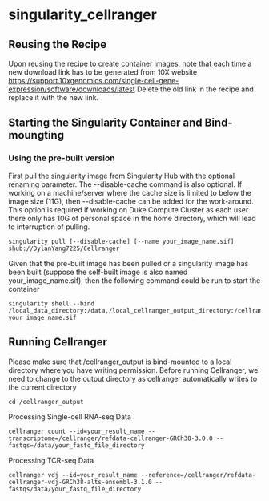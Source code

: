 # singularity_cellranger
## Reusing the Recipe

Upon reusing the recipe to create container images, note that each time a new download link has to be generated from 10X website
https://support.10xgenomics.com/single-cell-gene-expression/software/downloads/latest
Delete the old link in the recipe and replace it with the new link.

## Starting the Singularity Container and Bind-moungting 
### Using the pre-built version
First pull the singularity image from Singularity Hub with the optional renaming parameter. The --disable-cache command is also optional. If working on a machine/server where the cache size is limited to below the image size (11G), then --disable-cache can be added for the work-around. This option is required if working on Duke Compute Cluster as each user there only has 10G of personal space in the home directory, which will lead to interruption of pulling.
```
singularity pull [--disable-cache] [--name your_image_name.sif] shub://DylanYang7225/Cellranger
```

Given that the pre-built image has been pulled or a singularity image has been built (suppose the self-built image is also named your_image_name.sif), then the following command could be run to start the container
```
singularity shell --bind /local_data_directory:/data,/local_cellranger_output_directory:/cellranger_output your_image_name.sif
```

## Running Cellranger 
Please make sure that /cellranger_output is bind-mounted to a local directory where you have writing permission. Before running Cellranger, we need to change to the output directory as cellranger automatically writes to the current directory
```
cd /cellranger_output
```
Processing Single-cell RNA-seq Data
```
cellranger count --id=your_result_name --transcriptome=/cellranger/refdata-cellranger-GRCh38-3.0.0 --fastqs=/data/your_fastq_file_directory
```
Processing TCR-seq Data
```
cellranger vdj --id=your_result_name --reference=/cellranger/refdata-cellranger-vdj-GRCh38-alts-ensembl-3.1.0 --fastqs/data/your_fastq_file_directory
```
